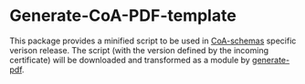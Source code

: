 # Generate-CoA-PDF-template

This package provides a minified script to be used in [CoA-schemas](https://github.com/s1seven/CoA-schemas) specific verison release.
The script (with the version defined by the incoming certificate) will be downloaded and transformed as a module by [generate-pdf](https://github.com/s1seven/schema-tools/tree/master/packages/generate-pdf#readme).